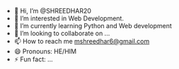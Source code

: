 - 👋 Hi, I’m @SHREEDHAR20
- 👀 I’m interested in Web Development.
- 🌱 I’m currently learning Python and Web development 
- 💞️ I’m looking to collaborate on ...
- 📫 How to reach me mshreedhar6@gmail.com
- 😄 Pronouns: HE/HIM
- ⚡ Fun fact: ...

<!---
SHREEDHAR20/SHREEDHAR20 is a ✨ special ✨ repository because its `README.md` (this file) appears on your GitHub profile.
You can click the Preview link to take a look at your changes.
--->
